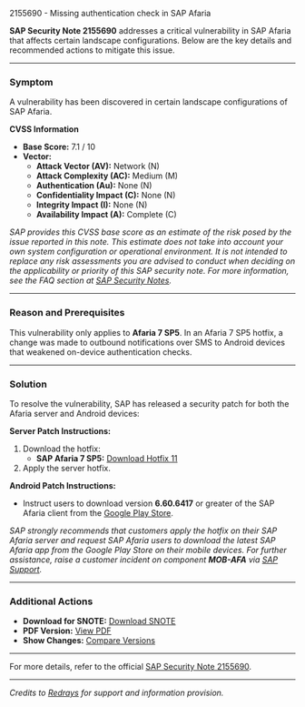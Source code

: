 2155690 - Missing authentication check in SAP Afaria

**SAP Security Note 2155690** addresses a critical vulnerability in SAP Afaria that affects certain landscape configurations. Below are the key details and recommended actions to mitigate this issue.

---

### **Symptom**
A vulnerability has been discovered in certain landscape configurations of SAP Afaria.

**CVSS Information**
- **Base Score:** 7.1 / 10
- **Vector:** 
  - **Attack Vector (AV):** Network (N)
  - **Attack Complexity (AC):** Medium (M)
  - **Authentication (Au):** None (N)
  - **Confidentiality Impact (C):** None (N)
  - **Integrity Impact (I):** None (N)
  - **Availability Impact (A):** Complete (C)

*SAP provides this CVSS base score as an estimate of the risk posed by the issue reported in this note. This estimate does not take into account your own system configuration or operational environment. It is not intended to replace any risk assessments you are advised to conduct when deciding on the applicability or priority of this SAP security note. For more information, see the FAQ section at [SAP Security Notes](https://me.sap.com/support/sfm/notes/print/0002155690?language=en-US&token=2F7967B76BE99F86942266B580660040).*

---

### **Reason and Prerequisites**
This vulnerability only applies to **Afaria 7 SP5**. In an Afaria 7 SP5 hotfix, a change was made to outbound notifications over SMS to Android devices that weakened on-device authentication checks.

---

### **Solution**
To resolve the vulnerability, SAP has released a security patch for both the Afaria server and Android devices:

**Server Patch Instructions:**
1. Download the hotfix:
   - **SAP Afaria 7 SP5:** [Download Hotfix 11](https://me.sap.com/support/notes/0040000018051442017)
2. Apply the server hotfix.

**Android Patch Instructions:**
- Instruct users to download version **6.60.6417** or greater of the SAP Afaria client from the [Google Play Store](https://play.google.com/store).

*SAP strongly recommends that customers apply the hotfix on their SAP Afaria server and request SAP Afaria users to download the latest SAP Afaria app from the Google Play Store on their mobile devices. For further assistance, raise a customer incident on component **MOB-AFA** via [SAP Support](https://me.sap.com/support).*

---

### **Additional Actions**
- **Download for SNOTE:** [Download SNOTE](https://me.sap.com/notes/0040000018051442017)
- **PDF Version:** [View PDF](https://me.sap.com/support/sfm/notes/print/0002155690?language=en-US&token=2F7967B76BE99F86942266B580660040)
- **Show Changes:** [Compare Versions](https://me.sap.com/notesLatestChanges/0002155690/E/diff)

---

For more details, refer to the official [SAP Security Note 2155690](https://me.sap.com/notes/0002155690).

---

*Credits to [Redrays](https://redrays.io) for support and information provision.*